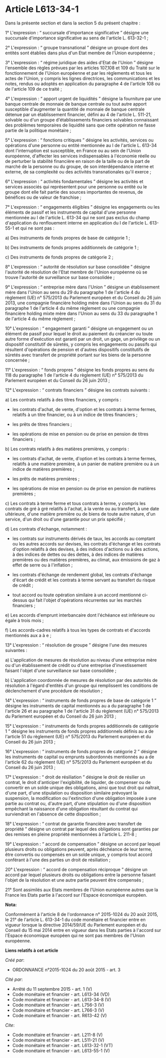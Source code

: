 # Article L613-34-1

Dans la présente section et dans la section 5 du présent chapitre :

1° L'expression : “ succursale d'importance significative ” désigne une succursale d'importance significative au sens de
l'article L. 613-32-1 ;

2° L'expression : “ groupe transnational ” désigne un groupe dont des entités sont établies dans plus d'un Etat membre de
l'Union européenne ;

3° L'expression : “ régime juridique des aides d'Etat de l'Union ” désigne l'ensemble des règles prévues par les articles
107,108 et 109 du Traité sur le fonctionnement de l'Union européenne et par les règlements et tous les actes de l'Union, y
compris les lignes directrices, les communications et les notes, rendus ou adoptés en application du paragraphe 4 de
l'article 108 ou de l'article 109 de ce traité ;

4° L'expression : “ apport urgent de liquidités ” désigne la fourniture par une banque centrale de monnaie de banque centrale
ou tout autre apport susceptible d'augmenter la quantité de monnaie de banque centrale détenue par un établissement
financier, défini au 4 de l'article L. 511-21, solvable ou d'un groupe d'établissements financiers solvables connaissant des
problèmes temporaires de liquidité sans que cette opération ne fasse partie de la politique monétaire ;

5° L'expression : “ fonctions critiques ” désigne les activités, services ou opérations d'une personne ou entité mentionnée
au I de l'article L. 613-34 dont l'interruption est susceptible, en France ou au sein de l'Union européenne, d'affecter les
services indispensables à l'économie réelle ou de perturber la stabilité financière en raison de la taille ou de la part de
marché de la personne ou du groupe, de son interdépendance interne et externe, de sa complexité ou des activités
transnationales qu'il exerce ;

6° L'expression : “ activités fondamentales ” désigne les activités et services associés qui représentent pour une personne
ou entité ou le groupe dont elle fait partie des sources importantes de revenus, de bénéfices ou de valeur de franchise ;

7° L'expression : “ engagements éligibles ” désigne les engagements ou les éléments de passif et les instruments de capital
d'une personne mentionnée au I de l'article L. 613-34 qui ne sont pas exclus du champ d'application du renflouement interne
en application du I de l'article L. 613-55-1 et qui ne sont pas :

a) Des instruments de fonds propres de base de catégorie 1 ;

b) Des instruments de fonds propres additionnels de catégorie 1 ;

c) Des instruments de fonds propres de catégorie 2 ;

8° L'expression : “ autorité de résolution sur base consolidée ” désigne l'autorité de résolution de l'Etat membre de l'Union
européenne où se trouve l'autorité de surveillance sur base consolidée ;

9° L'expression : “ entreprise mère dans l'Union ” désigne un établissement mère dans l'Union au sens du 29 du paragraphe 1
de l'article 4 du règlement (UE) n° 575/2013 du Parlement européen et du Conseil du 26 juin 2013, une compagnie financière
holding mère dans l'Union au sens du 31 du paragraphe 1 de l'article 4 du même règlement ou une compagnie financière holding
mixte mère dans l'Union au sens du 33 du paragraphe 1 de l'article 4 du même règlement ;

10° L'expression : “ engagement garanti ” désigne un engagement ou un élément de passif pour lequel le droit au paiement du
créancier ou toute autre forme d'exécution est garanti par un droit, un gage, un privilège ou un dispositif constitutif de
sûretés, y compris les engagements ou passifs qui résultent d'opérations de pension et d'autres dispositifs constitutifs de
sûretés avec transfert de propriété portant sur les biens de la personne concernée ;

11° L'expression : “ fonds propres ” désigne les fonds propres au sens du 118 du paragraphe 1 de l'article 4 du règlement
(UE) n° 575/2013 du Parlement européen et du Conseil du 26 juin 2013 ;

12° L'expression : “ contrats financiers ” désigne les contrats suivants :

a) Les contrats relatifs à des titres financiers, y compris :

- les contrats d'achat, de vente, d'option et les contrats à terme fermes, relatifs à un titre financier, ou à un indice de
titres financiers ;

- les prêts de titres financiers ;

- les opérations de mise en pension ou de prise en pension de titres financiers ;

b) Les contrats relatifs à des matières premières, y compris :

- les contrats d'achat, de vente, d'option et les contrats à terme fermes, relatifs à une matière première, à un panier de
matière première ou à un indice de matières premières ;

- les prêts de matières premières ;

- les opérations de mise en pension ou de prise en pension de matières premières ;

c) Les contrats à terme ferme et tous contrats à terme, y compris les contrats de gré à gré relatifs à l'achat, à la vente ou
au transfert, à une date ultérieure, d'une matière première ou de biens de toute autre nature, d'un service, d'un droit ou
d'une garantie pour un prix spécifié ;

d) Les contrats d'échange, notamment :

- les contrats sur instruments dérivés de taux, les accords au comptant ou les autres accords sur devises, les contrats
d'échange et les contrats d'option relatifs à des devises, à des indices d'actions ou à des actions, à des indices de dettes
ou des dettes, à des indices de matières premières ou des matières premières, au climat, aux émissions de gaz à effet de
serre ou à l'inflation ;

- les contrats d'échange de rendement global, les contrats d'échange d'écart de crédit et les contrats à terme servant au
transfert du risque de crédit ;

- tout accord ou toute opération similaire à un accord mentionné ci-dessus qui fait l'objet d'opérations récurrentes sur les
marchés financiers ;

e) Les accords d'emprunt interbancaire dont l'échéance est inférieure ou égale à trois mois ;

f) Les accords-cadres relatifs à tous les types de contrats et d'accords mentionnés aux a à e ;

13° L'expression : “ résolution de groupe ” désigne l'une des mesures suivantes :

a) L'application de mesures de résolution au niveau d'une entreprise mère ou d'un établissement de crédit ou d'une entreprise
d'investissement faisant l'objet d'une surveillance sur base consolidée ;

b) L'application coordonnée de mesures de résolution par des autorités de résolution à l'égard d'entités d'un groupe qui
remplissent les conditions de déclenchement d'une procédure de résolution ;

14° L'expression : “ instruments de fonds propres de base de catégorie 1 ” désigne les instruments de capital mentionnés au a
du paragraphe 1 de l'article 26 et au paragraphe 1 de l'article 31 du règlement (UE) n° 575/2013 du Parlement européen et du
Conseil du 26 juin 2013 ;

15° L'expression : “ instruments de fonds propres additionnels de catégorie 1 ” désigne les instruments de fonds propres
additionnels définis au a de l'article 51 du règlement (UE) n° 575/2013 du Parlement européen et du Conseil du 26 juin 2013 ;

16° L'expression : “ instruments de fonds propres de catégorie 2 ” désigne les instruments de capital ou emprunts subordonnés
mentionnés au a de l'article 62 du règlement (UE) n° 575/2013 du Parlement européen et du Conseil du 26 juin 2013 ;

17° L'expression : “ droit de résiliation ” désigne le droit de résilier un contrat, le droit d'anticiper l'exigibilité, de
liquider, de compenser ou de convertir en un solde unique des obligations, ainsi que tout droit qui naîtrait, d'une part,
d'une stipulation ou disposition similaire prévoyant la suspension, la modification ou l'extinction d'une obligation imposée
à une partie au contrat ou, d'autre part, d'une stipulation ou d'une disposition empêchant la naissance d'une obligation
résultant du contrat qui surviendrait en l'absence de cette disposition ;

18° L'expression : “ contrat de garantie financière avec transfert de propriété ” désigne un contrat par lequel des
obligations sont garanties par des remises en pleine propriété mentionnées à l'article L. 211-8 ;

19° L'expression : “ accord de compensation ” désigne un accord par lequel plusieurs droits ou obligations peuvent, après
déchéance de leur terme, être convertis ou compensés en un solde unique, y compris tout accord conférant à l'une des parties
un droit de résiliation ;

20° L'expression : “ accord de compensation réciproque ” désigne un accord par lequel plusieurs droits ou obligations entre
la personne faisant l'objet de la résolution et une autre partie peuvent être compensés ;

21° Sont assimilés aux Etats membres de l'Union européenne autres que la France les Etats partie à l'accord sur l'Espace
économique européen.

**Nota:**

Conformément à l'article 8 de l'ordonnance n° 2015-1024 du 20 août 2015, le 21° de l'article L. 613-34-1 du code monétaire et
financier entre en vigueur lorsque la directive 2014/59/UE du Parlement européen et du Conseil du 15 mai 2014 entre en
vigueur dans les Etats parties à l'accord sur l'Espace économique européen qui ne sont pas membres de l'Union européenne.

**Liens relatifs à cet article**

_Créé par_:

  - ORDONNANCE n°2015-1024 du 20 août 2015 - art. 3

_Cité par_:

  - Arrêté du 11 septembre 2015 - art. 1 (V)
  - Code monétaire et financier - art. L613-34 (VD)
  - Code monétaire et financier - art. L613-34-8 (V)
  - Code monétaire et financier - art. L756-3 (V)
  - Code monétaire et financier - art. L766-3 (V)
  - Code monétaire et financier - art. R613-42 (V)

_Cite_:

  - Code monétaire et financier - art. L211-8 (V)
  - Code monétaire et financier - art. L511-21 (V)
  - Code monétaire et financier - art. L613-32-1 (VT)
  - Code monétaire et financier - art. L613-55-1 (V)
